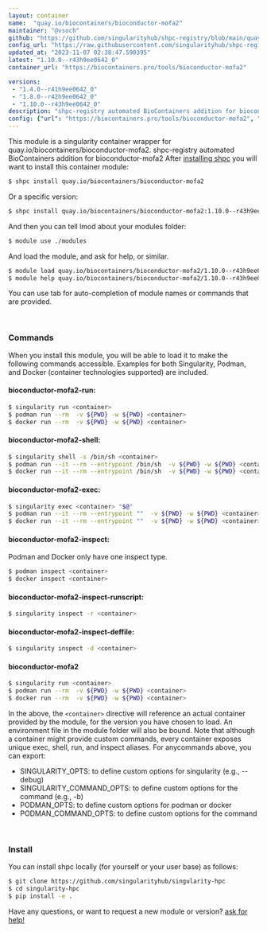 ```yaml
---
layout: container
name:  "quay.io/biocontainers/bioconductor-mofa2"
maintainer: "@vsoch"
github: "https://github.com/singularityhub/shpc-registry/blob/main/quay.io/biocontainers/bioconductor-mofa2/container.yaml"
config_url: "https://raw.githubusercontent.com/singularityhub/shpc-registry/main/quay.io/biocontainers/bioconductor-mofa2/container.yaml"
updated_at: "2023-11-07 02:38:47.590395"
latest: "1.10.0--r43h9ee0642_0"
container_url: "https://biocontainers.pro/tools/bioconductor-mofa2"

versions:
 - "1.4.0--r41h9ee0642_0"
 - "1.8.0--r42h9ee0642_0"
 - "1.10.0--r43h9ee0642_0"
description: "shpc-registry automated BioContainers addition for bioconductor-mofa2"
config: {"url": "https://biocontainers.pro/tools/bioconductor-mofa2", "maintainer": "@vsoch", "description": "shpc-registry automated BioContainers addition for bioconductor-mofa2", "latest": {"1.10.0--r43h9ee0642_0": "sha256:e862f6b999b61233fa0d163466e163f25b5d7a13698abec1265ca653ef1b3fdb"}, "tags": {"1.4.0--r41h9ee0642_0": "sha256:f392e6e982fa61fb19a3d9e476d7a8643902e46675bc8ada3ea6733d22860f99", "1.8.0--r42h9ee0642_0": "sha256:c26430c8d51f239058f8a08ba6c2ef516c555b543b9c2065b25edeca08442674", "1.10.0--r43h9ee0642_0": "sha256:e862f6b999b61233fa0d163466e163f25b5d7a13698abec1265ca653ef1b3fdb"}, "docker": "quay.io/biocontainers/bioconductor-mofa2"}
---
```


This module is a singularity container wrapper for quay.io/biocontainers/bioconductor-mofa2.
shpc-registry automated BioContainers addition for bioconductor-mofa2
After [installing shpc](#install) you will want to install this container module:


```bash
$ shpc install quay.io/biocontainers/bioconductor-mofa2
```

Or a specific version:

```bash
$ shpc install quay.io/biocontainers/bioconductor-mofa2:1.10.0--r43h9ee0642_0
```

And then you can tell lmod about your modules folder:

```bash
$ module use ./modules
```

And load the module, and ask for help, or similar.

```bash
$ module load quay.io/biocontainers/bioconductor-mofa2/1.10.0--r43h9ee0642_0
$ module help quay.io/biocontainers/bioconductor-mofa2/1.10.0--r43h9ee0642_0
```

You can use tab for auto-completion of module names or commands that are provided.

<br>

### Commands

When you install this module, you will be able to load it to make the following commands accessible.
Examples for both Singularity, Podman, and Docker (container technologies supported) are included.

#### bioconductor-mofa2-run:

```bash
$ singularity run <container>
$ podman run --rm  -v ${PWD} -w ${PWD} <container>
$ docker run --rm  -v ${PWD} -w ${PWD} <container>
```

#### bioconductor-mofa2-shell:

```bash
$ singularity shell -s /bin/sh <container>
$ podman run --it --rm --entrypoint /bin/sh  -v ${PWD} -w ${PWD} <container>
$ docker run --it --rm --entrypoint /bin/sh  -v ${PWD} -w ${PWD} <container>
```

#### bioconductor-mofa2-exec:

```bash
$ singularity exec <container> "$@"
$ podman run --it --rm --entrypoint ""  -v ${PWD} -w ${PWD} <container> "$@"
$ docker run --it --rm --entrypoint ""  -v ${PWD} -w ${PWD} <container> "$@"
```

#### bioconductor-mofa2-inspect:

Podman and Docker only have one inspect type.

```bash
$ podman inspect <container>
$ docker inspect <container>
```

#### bioconductor-mofa2-inspect-runscript:

```bash
$ singularity inspect -r <container>
```

#### bioconductor-mofa2-inspect-deffile:

```bash
$ singularity inspect -d <container>
```



#### bioconductor-mofa2

```bash
$ singularity run <container>
$ podman run --rm  -v ${PWD} -w ${PWD} <container>
$ docker run --rm  -v ${PWD} -w ${PWD} <container>
```


In the above, the `<container>` directive will reference an actual container provided
by the module, for the version you have chosen to load. An environment file in the
module folder will also be bound. Note that although a container
might provide custom commands, every container exposes unique exec, shell, run, and
inspect aliases. For anycommands above, you can export:

 - SINGULARITY_OPTS: to define custom options for singularity (e.g., --debug)
 - SINGULARITY_COMMAND_OPTS: to define custom options for the command (e.g., -b)
 - PODMAN_OPTS: to define custom options for podman or docker
 - PODMAN_COMMAND_OPTS: to define custom options for the command

<br>

### Install

You can install shpc locally (for yourself or your user base) as follows:

```bash
$ git clone https://github.com/singularityhub/singularity-hpc
$ cd singularity-hpc
$ pip install -e .
```

Have any questions, or want to request a new module or version? [ask for help!](https://github.com/singularityhub/singularity-hpc/issues)